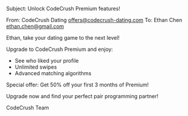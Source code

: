 Subject: Unlock CodeCrush Premium features!

From: CodeCrush Dating <offers@codecrush-dating.com>
To: Ethan Chen <ethan.chen@gmail.com>

Ethan, take your dating game to the next level!

Upgrade to CodeCrush Premium and enjoy:
- See who liked your profile
- Unlimited swipes
- Advanced matching algorithms

Special offer: Get 50% off your first 3 months of Premium!

Upgrade now and find your perfect pair programming partner!

CodeCrush Team

